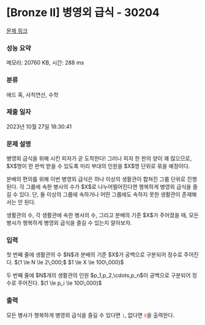 # [Bronze II] 병영외 급식 - 30204 

[문제 링크](https://www.acmicpc.net/problem/30204) 

### 성능 요약

메모리: 20760 KB, 시간: 288 ms

### 분류

애드 혹, 사칙연산, 수학

### 제출 일자

2023년 10월 27일 18:30:41

### 문제 설명

<p>병영외 급식을 위해 시킨 피자가 곧 도착한다! 그러나 피자 한 판의 양이 꽤 많으므로, $X$명이 한 판씩 받을 수 있도록 미리 부대의 인원을 $X$명 단위로 묶을 예정이다.</p>

<p>분배의 편의를 위해 이번 병영외 급식은 하나 이상의 생활관이 합쳐진 그룹 단위로 진행된다. 각 그룹에 속한 병사의 수가 $X$로 나누어떨어진다면 행복하게 병영외 급식을 즐길 수 있다. 단, 둘 이상의 그룹에 속하거나 어떤 그룹에도 속하지 못한 생활관이 존재해서는 안 된다.</p>

<p>생활관의 수, 각 생활관에 속한 병사의 수, 그리고 분배의 기준 $X$가 주어졌을 때, 모든 병사가 행복하게 병영외 급식을 즐길 수 있는지 알아보자.</p>

### 입력 

 <p>첫 번째 줄에 생활관의 수 $N$과 분배의 기준 $X$가 공백으로 구분되어 정수로 주어진다. $(1 \le N \le 2\,000;$ $1 \le X \le 100\,000)$</p>

<p>두 번째 줄에 $N$개의 생활관의 인원 $p_1,p_2,\cdots,p_n$이 공백으로 구분되어 정수로 주어진다. $(1 \le p_i \le 100\,000)$</p>

### 출력 

 <p>모든 병사가 행복하게 병영외 급식을 즐길 수 있다면 <span style="color:#e74c3c;"><code>1</code></span>, 없다면 <span style="color:#e74c3c;"><code>0</code></span>을 출력한다.</p>

